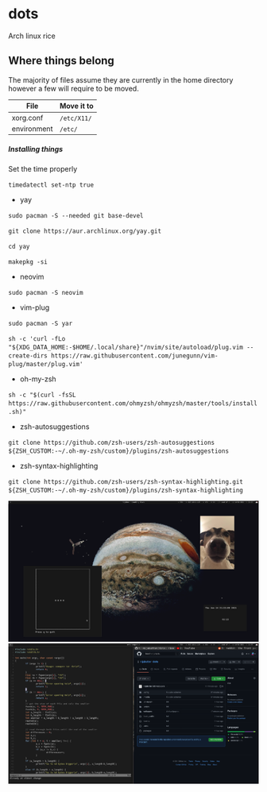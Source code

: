 # dots

Arch linux rice

## Where things belong

The majority of files assume they are currently in the home directory however a few will require to be moved.

| File | Move it to |
| ---- | ---------- |
| xorg.conf | `/etc/X11/` |
| environment | `/etc/` |

##### Installing things

Set the time properly

`timedatectl set-ntp true`

- yay

`sudo pacman -S --needed git base-devel`

`git clone https://aur.archlinux.org/yay.git`

`cd yay`

`makepkg -si`

- neovim

`sudo pacman -S neovim`

- vim-plug

`sudo pacman -S yar`

`sh -c 'curl -fLo "${XDG_DATA_HOME:-$HOME/.local/share}"/nvim/site/autoload/plug.vim --create-dirs https://raw.githubusercontent.com/junegunn/vim-plug/master/plug.vim'`

- oh-my-zsh

`sh -c "$(curl -fsSL https://raw.githubusercontent.com/ohmyzsh/ohmyzsh/master/tools/install.sh)"`

- zsh-autosuggestions

`git clone https://github.com/zsh-users/zsh-autosuggestions ${ZSH_CUSTOM:-~/.oh-my-zsh/custom}/plugins/zsh-autosuggestions`

- zsh-syntax-highlighting

`git clone https://github.com/zsh-users/zsh-syntax-highlighting.git ${ZSH_CUSTOM:-~/.oh-my-zsh/custom}/plugins/zsh-syntax-highlighting`

![](./screenshots/screenshot_20210114_212258.png)
![](./screenshots/screenshot_20210114_212537.png)
